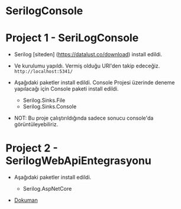 # SerilogConsole

# Project 1 - SeriLogConsole
- Serilog [siteden] (https://datalust.co/download) install edildi.

- Ve kurulumu yapıldı. Vermiş olduğu URl'den takip edeceğiz. `http://localhost:5341/`

- Aşağıdaki paketler install edildi. Console Projesi üzerinde deneme yapılacağı için Console paketi install edildi.
  - Serilog.Sinks.File
  - Serilog.Sinks.Console

- NOT: Bu proje çalıştırıldığında sadece sonucu console'da görüntüleyebiliriz. 

# Project 2 - SerilogWebApiEntegrasyonu
- Aşağıdaki paketler install edildi.
	- Serilog.AspNetCore

- [Dokuman](https://github.com/serilog/serilog-aspnetcore)
